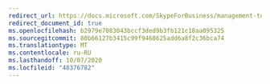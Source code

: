 ```yaml
---
redirect_url: https://docs.microsoft.com/SkypeForBusiness/management-tools-2019
redirect_document_id: true
ms.openlocfilehash: b2979e7083043bccf3ded9b3fb121c18aa095325
ms.sourcegitcommit: 80b66127b3415c99f9468625add6a8f2c36bca74
ms.translationtype: MT
ms.contentlocale: ru-RU
ms.lasthandoff: 10/07/2020
ms.locfileid: "48376782"
---
```

